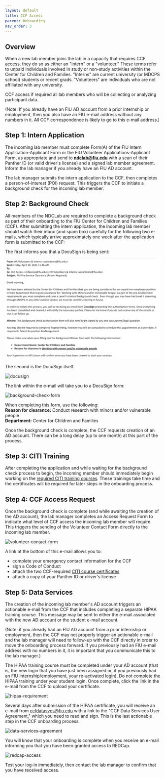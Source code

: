 ```yaml
---
layout: default
title: CCF Access
parent: Onboarding
nav_order: 3
---
```



## Overview
When a new lab member joins the lab in a capacity that requires CCF access, they do so as either an "intern" or a "volunteer." These terms refer to unpaid individuals involved in study or non-study activities within the Center for Children and Families. "Interns" are current university (or MDCPS school) students or recent grads. "Volunteers" are individuals who are not affiliated with any university.

CCF access if required all lab members who will be collecting or analyzing participant data.

(Note: If you already have an FIU AD account from a prior internship or employment, then you also have an FIU e-mail address without any numbers in it. All CCF correspondence is likely to go to this e-mail address.)

## Step 1: Intern Application
The incoming lab member must complete Form(A) of the FIU Intern Application-Applicant Form or the FIU Volunteer Applications-Applicant Form, as appropriate and send to **ndclab@fiu.edu** with a scan of their Panther ID (or valid driver's license) and a signed lab member agreement. Inform the lab manager if you already have an FIU AD account.

The lab manager submits the intern application to the CCF, then completes a person-of-interest (POI) request. This triggers the CCF to initiate a background check for the incoming lab member.

## Step 2: Background Check
All members of the NDCLab are required to complete a background check as part of their onboarding to the FIU Center for Children and Families (CCF). After submitting the intern application, the incoming lab member should watch their inbox (and spam box) carefully for the following two e-mails, which typically arrive approximately one week after the application form is submitted to the CCF:

The first informs you that a DocuSign is being sent:

![background-check-email](docs/_assets/onboarding/background-check-email.png)

The second is the DocuSign itself.

![docusign](https://raw.githubusercontent.com/NDCLab/wiki/main/docs/_assets/onboarding/docusign.png)

The link within the e-mail will take you to a DocuSign form:

![background-check-form](https://raw.githubusercontent.com/NDCLab/wiki/main/docs/_assets/onboarding/background-check-form.png)

When completing this form, use the following:<br/>
**Reason for clearance:** Conduct research with minors and/or vulnerable people<br/>
**Department:** Center for Children and Families

Once the background check is complete, the CCF requests creation of an AD account. There can be a long delay (up to one month) at this part of the process.

## Step 3: CITI Training

After completing the application and while waiting for the background check process to begin, the incoming member should immediately begin working on the [required CITI training courses](https://ndclab.github.io/wiki/docs/Onboarding/certifications.html). These trainings take time and the certificates will be required for later steps in the onboarding process.

## Step 4: CCF Access Request

Once the background check is complete (and while awaiting the creation of the AD account), the lab manager completes an Access Request Form to indicate what level of CCF access the incoming lab member will require. This triggers the sending of the Volunteer Contact Form directly to the incoming lab member.

![volunteer-contact-form](https://raw.githubusercontent.com/NDCLab/wiki/main/docs/_assets/onboarding/volunteer-contact-form.png)

A link at the bottom of this e-mail allows you to:
* complete your emergency contact information for the CCF
* sign a Code of Conduct
* attach the two CCF-required [CITI course certificates](https://ndclab.github.io/wiki/docs/Onboarding/certifications.html)
* attach a copy of your Panther ID or driver's license<br/>

## Step 5: Data Services

The creation of the incoming lab member's AD account triggers an actionable e-mail from the CCF that includes completing a separate HIPAA training course. This message may be sent to either the e-mail associated with the new AD account or the student e-mail account.

(Note: if you already had an FIU AD account from a prior internship or employment, then the CCF may not properly trigger an actionable e-mail and the lab manager will need to follow-up with the CCF directly in order to move the onboarding process forward. If you previously had an FIU e-mail address with no numbers in it, it is important that you communicate this to the lab manager.)

The HIPAA training course must be completed under your AD account (that is, the new login that you have just been assigned or, if you previously had an FIU internship/employment, your re-activated login). Do not complete the HIPAA training under your student login. Once complete, click the link in the e-mail from the CCF to upload your certificate.

![hipaa-requirement](https://raw.githubusercontent.com/NDCLab/wiki/main/docs/_assets/onboarding/hipaa-requirement.png)

Several days after submission of the HIPAA certificate, you will receive an e-mail from ccfdatasvcs@fiu.edu with a link to the "CCF Data Services User Agreement," which you need to read and sign. This is the last actionable step in the CCF onboarding process.

![data-services-agreement](https://raw.githubusercontent.com/NDCLab/wiki/main/docs/_assets/onboarding/data-services-agreement.png)

You will know that your onboarding is complete when you receive an e-mail informing you that you have been granted access to REDCap.

![redcap-access](https://raw.githubusercontent.com/NDCLab/wiki/main/docs/_assets/onboarding/redcap-access.png)

Test your log-in immediately, then contact the lab manager to confirm that you have received access.

